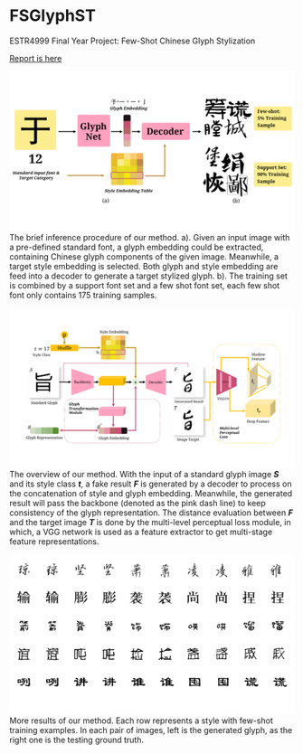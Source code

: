 # FSGlyphST
ESTR4999 Final Year Project: Few-Shot Chinese Glyph Stylization

[Report is here](misc/ESTR4999_Report.pdf)

![Title](misc/title-1.png)
The brief inference procedure of our method. a). Given an input image with a pre-defined standard font, a glyph embedding could be extracted, containing Chinese glyph components of the given image. Meanwhile, a target style embedding is selected. Both glyph and style embedding are feed into a decoder to generate a target stylized glyph. b). The training set is combined by a support font set and a few shot font set, each few shot font only contains 175 training samples.

![Overview](misc/overview-1.png)
The overview of our method. With the input of a standard glyph image ***S*** and its style class ***t***, a fake result ***F*** is generated by a decoder to process on the concatenation of style and glyph embedding. Meanwhile, the generated result will pass the backbone (denoted as the pink dash line) to keep consistency of the glyph representation. The distance evaluation between ***F*** and the target image ***T*** is done by the multi-level perceptual loss module, in which, a VGG network is used as a feature extractor to get multi-stage feature representations.

![Results](misc/more_res-1.png)
More results of our method. Each row represents a style with few-shot training examples. In each pair of images, left is the generated glyph, as the right one is the testing ground truth.
